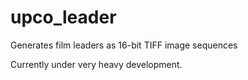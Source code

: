 # upco_leader
Generates film leaders as 16-bit TIFF image sequences

Currently under very heavy development.

